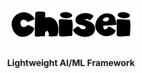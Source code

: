 <br/>
<p align="center">
    <img src="assets/chisei.png" />
    <br/>
</p>

<h1 align="center">Lightweight AI/ML Framework</h1>
